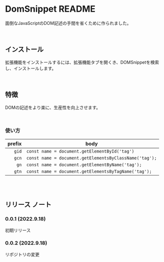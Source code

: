 # DomSnippet README
面倒なJavaScriptのDOM記述の手間を省くために作られました。

<br>

## インストール
拡張機能をインストールするには、拡張機能タブを開くき、DOMSnippetを検索し、インストールします。

<br>

## 特徴
DOMの記述をより楽に、生産性を向上させます。

<br>

### 使い方

| prefix | body                                               |
| ------:| ------------------------------------------------------ |
| `gid`  | `const name = document.getElementById('tag')`          |
| `gcn`  | `const name = document.getElementsByClassName('tag');` |
| `gn`   | `const name = document.getElementByName('tag');`       |
| `gtn`  | `const name = document.getElementsByTagName('tag');`   |

<br>



<br>

## リリース ノート


### 0.0.1 (2022.9.18)
初期リリース



### 0.0.2 (2022.9.18)
リポジトリの変更



